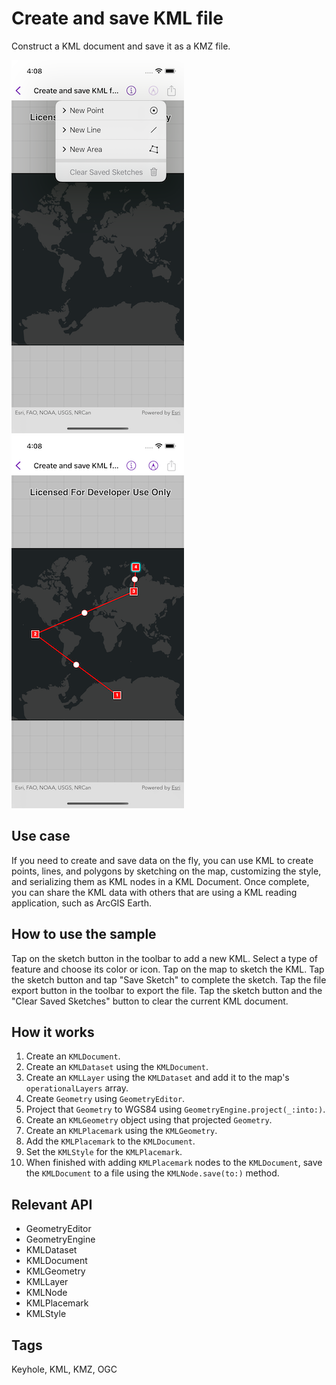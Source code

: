 # Create and save KML file

Construct a KML document and save it as a KMZ file.

![KML style settings](create-save-kml-1.png)
![Sketching a KML](create-save-kml-2.png)

## Use case

If you need to create and save data on the fly, you can use KML to create points, lines, and polygons by sketching on the map, customizing the style, and serializing them as KML nodes in a KML Document. Once complete, you can share the KML data with others that are using a KML reading application, such as ArcGIS Earth.

## How to use the sample

Tap on the sketch button in the toolbar to add a new KML. Select a type of feature and choose its color or icon. Tap on the map to sketch the KML. Tap the sketch button and tap "Save Sketch" to complete the sketch. Tap the file export button in the toolbar to export the file. Tap the sketch button and the "Clear Saved Sketches" button to clear the current KML document.

## How it works

1. Create an `KMLDocument`.
2. Create an `KMLDataset` using the `KMLDocument`.
3. Create an `KMLLayer` using the `KMLDataset` and add it to the map's `operationalLayers` array.
4. Create `Geometry` using `GeometryEditor`.
5. Project that `Geometry` to WGS84 using `GeometryEngine.project(_:into:)`.
6. Create an `KMLGeometry` object using that projected `Geometry`.
7. Create an `KMLPlacemark` using the `KMLGeometry`.
8. Add the `KMLPlacemark` to the `KMLDocument`.
9. Set the `KMLStyle` for the `KMLPlacemark`.
10. When finished with adding `KMLPlacemark` nodes to the `KMLDocument`, save the `KMLDocument` to a file using the `KMLNode.save(to:)` method.

## Relevant API

* GeometryEditor
* GeometryEngine
* KMLDataset
* KMLDocument
* KMLGeometry
* KMLLayer
* KMLNode
* KMLPlacemark
* KMLStyle

## Tags

Keyhole, KML, KMZ, OGC

